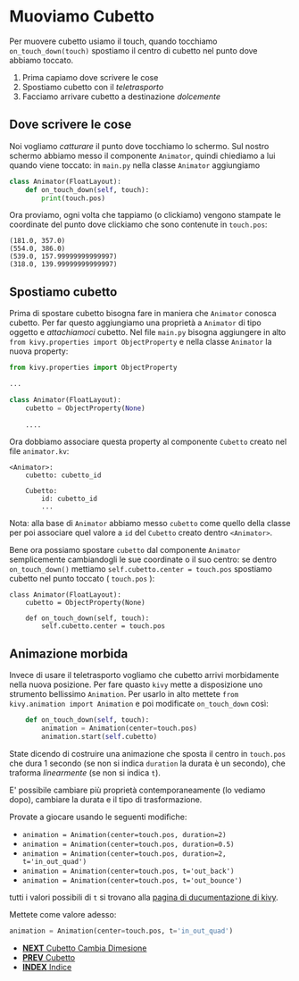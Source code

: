 # Muoviamo Cubetto

Per muovere cubetto usiamo il touch, quando tocchiamo `on_touch_down(touch)` spostiamo il centro di cubetto nel punto
dove abbiamo toccato.

1. Prima capiamo dove scrivere le cose
2. Spostiamo cubetto con il *teletrasporto*
3. Facciamo arrivare cubetto a destinazione *dolcemente*

## Dove scrivere le cose

Noi vogliamo *catturare* il punto dove tocchiamo lo schermo. Sul nostro schermo abbiamo messo il componente `Animator`,
quindi chiediamo a lui quando viene toccato: in `main.py` nella classe `Animator` aggiungiamo

```python
class Animator(FloatLayout):
    def on_touch_down(self, touch):
        print(touch.pos)
```

Ora proviamo, ogni volta che tappiamo (o clickiamo) vengono stampate le coordinate del punto dove clickiamo che sono
contenute in `touch.pos`:

```
(181.0, 357.0)
(554.0, 386.0)
(539.0, 157.99999999999997)
(318.0, 139.99999999999997)
```

## Spostiamo cubetto

Prima di spostare cubetto bisogna fare in maniera che `Animator` conosca cubetto. Per far questo aggiungiamo una
proprietà a `Animator` di tipo oggetto e *attachiamoci* cubetto. Nel file `main.py` bisogna aggiungere in alto
`from kivy.properties import ObjectProperty` e nella classe `Animator` la nuova property:

```python
from kivy.properties import ObjectProperty

...

class Animator(FloatLayout):
    cubetto = ObjectProperty(None)
    
    ....
```

Ora dobbiamo associare questa property al componente `Cubetto` creato nel file `animator.kv`:

```
<Animator>:
    cubetto: cubetto_id

    Cubetto:
        id: cubetto_id
        ...
```

Nota: alla base di `Animator` abbiamo messo `cubetto` come quello della classe per poi associare quel valore a 
`id` del `Cubetto` creato dentro `<Animator>`.


Bene ora possiamo spostare `cubetto` dal componente `Animator` semplicemente cambiandogli le sue
coordinate o il suo centro: se dentro `on_touch_down()` mettiamo `self.cubetto.center = touch.pos` spostiamo cubetto
nel punto toccato ( `touch.pos` ):

```
class Animator(FloatLayout):
    cubetto = ObjectProperty(None)

    def on_touch_down(self, touch):
        self.cubetto.center = touch.pos
```

## Animazione morbida

Invece di usare il teletrasporto vogliamo che cubetto arrivi morbidamente nella nuova posizione. Per fare quasto
`kivy` mette a disposizione uno strumento bellissimo `Animation`. Per usarlo in alto mettete 
`from kivy.animation import Animation` e poi modificate `on_touch_down` così:

```python
    def on_touch_down(self, touch):
        animation = Animation(center=touch.pos)
        animation.start(self.cubetto)
```

State dicendo di costruire una animazione che sposta il centro in `touch.pos` che dura 1 secondo (se non si indica 
`duration` la durata è un secondo), che traforma *linearmente* (se non si indica `t`).

E' possibile cambiare più proprietà contemporaneamente (lo vediamo dopo), cambiare la durata e il tipo di 
trasformazione.

Provate a giocare usando le seguenti modifiche:

* `animation = Animation(center=touch.pos, duration=2)`
* `animation = Animation(center=touch.pos, duration=0.5)`
* `animation = Animation(center=touch.pos, duration=2, t='in_out_quad')`
* `animation = Animation(center=touch.pos, t='out_back')`
* `animation = Animation(center=touch.pos, t='out_bounce')`

tutti i valori possibili di `t` si trovano alla 
[pagina di ducumentazione di kivy](https://kivy.org/docs/api-kivy.animation.html).

Mettete come valore adesso:
```python
animation = Animation(center=touch.pos, t='in_out_quad')
```


* [**NEXT** Cubetto Cambia Dimesione](dimensione.md)
* [**PREV** Cubetto](cubetto.md)
* [**INDEX** Indice](start.md)
